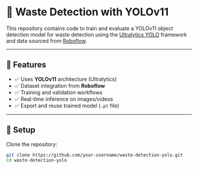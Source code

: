 # 🧠 Waste Detection with YOLOv11

This repository contains code to train and evaluate a YOLOv11 object detection model for waste detection using the [Ultralytics YOLO](https://github.com/ultralytics/ultralytics) framework and data sourced from [Roboflow](https://roboflow.com/).

---

## 📌 Features
- ✅ Uses **YOLOv11** architecture (Ultralytics)
- ✅ Dataset integration from **Roboflow**
- ✅ Training and validation workflows
- ✅ Real-time inference on images/videos
- ✅ Export and reuse trained model (`.pt` file)

---

## 🚀 Setup

Clone the repository:

```bash
git clone https://github.com/your-username/waste-detection-yolo.git
cd waste-detection-yolo
